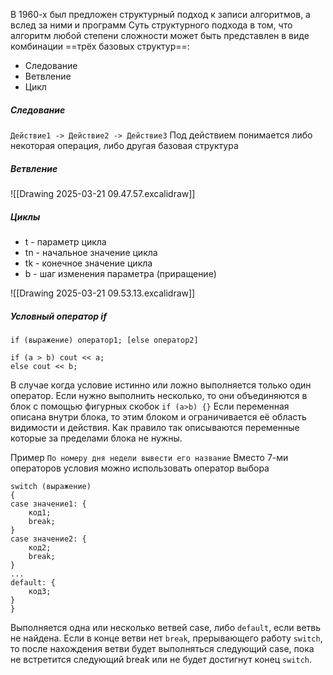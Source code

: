 В 1960-х был предложен структурный подход к записи алгоритмов, а вслед за ними и программ
Суть структурного подхода в том, что алгоритм любой степени сложности может быть представлен в виде комбинации ==трёх базовых структур==: 
- Следование
- Ветвление
- Цикл
##### Следование

`Действие1 -> Действие2 -> Действие3`
Под действием понимается либо некоторая операция, либо другая базовая структура
##### Ветвление

![[Drawing 2025-03-21 09.47.57.excalidraw]]
##### Циклы
- t - параметр цикла
- tn - начальное значение цикла
- tk - конечное значение цикла
- b - шаг изменения параметра (приращение)

![[Drawing 2025-03-21 09.53.13.excalidraw]]
##### Условный оператор if
```
if (выражение) оператор1; [else оператор2]

if (a > b) cout << a;
else cout << b;
```

В случае когда условие истинно или ложно выполняется только один оператор. Если нужно выполнить несколько, то они объединяются в блок с помощью фигурных скобок `if (a>b) {}`
Если переменная описана внутри блока, то этим блоком и ограничивается её область видимости и действия. Как правило так описываются переменные которые за пределами блока не нужны.

Пример
`По номеру дня недели вывести его название`
Вместо 7-ми операторов условия можно использовать оператор выбора
```
switch (выражение)
{
case значение1: {
    код1;
    break;
}
case значение2: {
    код2;
    break;
}
...
default: {
    код3;
}
}
```
Выполняется одна или несколько ветвей case, либо `default`, если ветвь не найдена. Если в конце ветви нет `break`, прерывающего работу `switch`, то после нахождения ветви будет выполняться следующий case, пока не встретится следующий break или не будет достигнут конец `switch`.